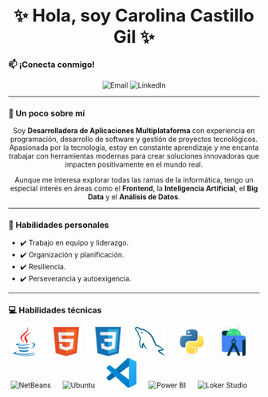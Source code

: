 <h1 align="center" style="font-size: 2.5em;">✨ Hola, soy Carolina Castillo Gil ✨</h1>

### 📫 ¡Conecta conmigo!  
<p align="center">
  <a href="mailto:soycarolinacastillo@gmail.com" target="_blank" style="text-decoration: none;">
    <img src="https://img.icons8.com/color/48/000000/gmail-new.png" alt="Email"/>
  </a>
  <a href="https://www.linkedin.com/in/carolina-castillo-gil-48462330b/" target="_blank" style="text-decoration: none;">
    <img src="https://img.icons8.com/color/48/000000/linkedin.png" alt="LinkedIn"/>
  </a>
</p>

<hr>

### 🚀 Un poco sobre mí  
<p align="center">Soy <strong>Desarrolladora de Aplicaciones Multiplataforma</strong> con experiencia en programación, desarrollo de software y gestión de proyectos tecnológicos.
  Apasionada por la tecnología, estoy en constante aprendizaje y me encanta trabajar con herramientas modernas para crear soluciones innovadoras que impacten positivamente en el mundo real.</p>
<p align="center">Aunque me interesa explorar todas las ramas de la informática, tengo un especial interés en áreas como el <strong>Frontend</strong>, la <strong>Inteligencia Artificial</strong>, el <strong>Big Data</strong> y el <strong>Análisis de Datos</strong>.</p>

<hr>

### 🌟 Habilidades personales  
<ul>
  <li>✔️ Trabajo en equipo y liderazgo.</li>
  <li>✔️ Organización y planificación.</li>
  <li>✔️ Resiliencia.</li>
  <li>✔️ Perseverancia y autoexigencia.</li>
</ul>

<hr>

### 💻 Habilidades técnicas  
<div align="center">
  <img src="https://raw.githubusercontent.com/devicons/devicon/master/icons/java/java-original.svg" alt="Java" width="60" height="60" style="margin-right: 20px;"/>
  <img src="https://raw.githubusercontent.com/devicons/devicon/master/icons/html5/html5-original.svg" alt="HTML5" width="60" height="60" style="margin-right: 20px;"/>
  <img src="https://raw.githubusercontent.com/devicons/devicon/master/icons/css3/css3-original.svg" alt="CSS3" width="60" height="60" style="margin-right: 20px;"/>
  <img src="https://raw.githubusercontent.com/devicons/devicon/master/icons/mysql/mysql-original.svg" alt="MySQL" width="60" height="60" style="margin-right: 20px;"/>
  <img src="https://raw.githubusercontent.com/devicons/devicon/master/icons/python/python-original.svg" alt="Python" width="60" height="60" style="margin-right: 20px;"/>
  <img src="https://raw.githubusercontent.com/devicons/devicon/master/icons/androidstudio/androidstudio-original.svg" alt="Android Studio" width="60" height="60" style="margin-right: 20px;"/>
  <img src="https://upload.wikimedia.org/wikipedia/commons/9/98/Apache_NetBeans_Logo.svg" alt="NetBeans" width="60" height="60" style="margin-right: 20px;"/>
  <img src="https://assets.ubuntu.com/v1/29985a98-ubuntu-logo32.png" alt="Ubuntu" width="60" height="60" style="margin-right: 20px;"/>
  <img src="https://raw.githubusercontent.com/devicons/devicon/master/icons/vscode/vscode-original.svg" alt="Visual Studio Code" width="60" height="60" style="margin-right: 20px;"/>
  <img src="https://upload.wikimedia.org/wikipedia/commons/c/cf/New_Power_BI_Logo.svg" alt="Power BI" width="60" height="60" style="margin-right: 20px;"/>
  <img src="https://images.seeklogo.com/logo-png/39/2/google-looker-logo-png_seeklogo-394597.png?v=638687020020000000" alt="Loker Studio" width="60" height="60" style="margin-right: 20px;"/>
</div>







